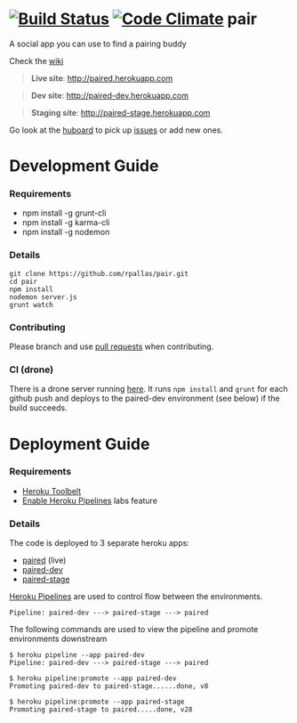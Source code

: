 [![Build Status](http://192.81.221.113/github.com/rpallas/pair/status.png?branch=develop)](http://192.81.221.113/github.com/rpallas/pair)
[![Code Climate](https://codeclimate.com/repos/532a604be30ba013f80018a5/badges/e2434002976dab0f711d/gpa.png)](https://codeclimate.com/repos/532a604be30ba013f80018a5/feed)
pair
====

A social app you can use to find a pairing buddy

Check the [wiki](https://github.com/rpallas/pair/wiki)

> **Live site**: http://paired.herokuapp.com

> **Dev site**: http://paired-dev.herokuapp.com

> **Staging site**: http://paired-stage.herokuapp.com

Go look at the [huboard](https://huboard.com/rpallas/pair) to pick up [issues](https://github.com/rpallas/pair/issues) or add new ones.

Development Guide
=================

### Requirements

 * npm install -g grunt-cli
 * npm install -g karma-cli
 * npm install -g nodemon

### Details

    git clone https://github.com/rpallas/pair.git
    cd pair
    npm install
    nodemon server.js
    grunt watch

### Contributing

Please branch and use [pull requests](https://help.github.com/articles/using-pull-requests) when contributing.

### CI (drone)

There is a drone server running [here](http://192.81.221.113/github.com/rpallas/pair).
It runs `npm install` and `grunt` for each github push and deploys to the paired-dev
environment (see below) if the build succeeds.

Deployment Guide
=================

### Requirements

 * [Heroku Toolbelt](https://toolbelt.heroku.com/)
 * [Enable Heroku Pipelines](https://devcenter.heroku.com/articles/labs-pipelines#enable-pipelines) labs feature

### Details

The code is deployed to 3 separate heroku apps:

 * [paired](http://paired.herokuapp.com/) (live)
 * [paired-dev](http://paired-dev.herokuapp.com/)
 * [paired-stage](http://paired-stage.herokuapp.com/)

[Heroku Pipelines](https://devcenter.heroku.com/articles/labs-pipelines) are used to control flow between the environments.

    Pipeline: paired-dev ---> paired-stage ---> paired

The following commands are used to view the pipeline and promote environments downstream

    $ heroku pipeline --app paired-dev
    Pipeline: paired-dev ---> paired-stage ---> paired

    $ heroku pipeline:promote --app paired-dev
    Promoting paired-dev to paired-stage......done, v8

    $ heroku pipeline:promote --app paired-stage
    Promoting paired-stage to paired.....done, v28
